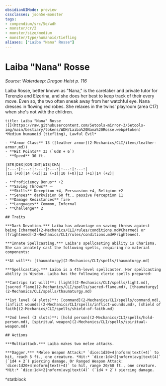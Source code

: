 ```yaml
---
obsidianUIMode: preview
cssclasses: json5e-monster
tags:
- compendium/src/5e/wdh
- monster/cr/2
- monster/size/medium
- monster/type/humanoid/tiefling
aliases: ["Laiba "Nana" Rosse"]
---
```

# Laiba "Nana" Rosse
*Source: Waterdeep: Dragon Heist p. 116*  

Laiba Rosse, better known as "Nana," is the caretaker and private tutor for Terenzio and Elzerina, and she does her best to keep track of their every move. Even so, the two often sneak away from her watchful eye. Nana dresses in flowing red robes. She relaxes in the twins' playroom (area C17) when she's not with the children.

```ad-statblock
title: Laiba "Nana" Rosse
![](https://raw.githubusercontent.com/5etools-mirror-3/5etools-img/main/bestiary/tokens/WDH/Laiba%20Nana%20Rosse.webp#token)
*Medium humanoid (tiefling), Lawful Evil*

- **Armor Class** 13 ([leather armor](2-Mechanics/CLI/items/leather-armor.md))
- **Hit Points** 33 (`6d8 + 6`)
- **Speed** 30 ft.

|STR|DEX|CON|INT|WIS|CHA|
|:---:|:---:|:---:|:---:|:---:|:---:|
|11 (+0)|14 (+2)|12 (+1)|10 (+0)|13 (+1)|14 (+2)|

- **Proficiency Bonus** +2
- **Saving Throws** ⏤
- **Skills** Deception +4, Persuasion +4, Religion +2
- **Senses** darkvision 60 ft., passive Perception 11
- **Damage Resistances** fire
- **Languages** Common, Infernal
- **Challenge** 2

## Traits

***Dark Devotion.*** Laiba has advantage on saving throws against being [charmed](2-Mechanics/CLI/rules/conditions.md#Charmed) or [frightened](2-Mechanics/CLI/rules/conditions.md#Frightened).

***Innate Spellcasting.*** Laiba's spellcasting ability is Charisma. She can innately cast the following spells, requiring no material components:

**At will**: [thaumaturgy](2-Mechanics/CLI/spells/thaumaturgy.md)

***Spellcasting.*** Laiba is a 4th-level spellcaster. Her spellcasting ability is Wisdom. Laiba has the following cleric spells prepared:

**Cantrips (at will)**: [light](2-Mechanics/CLI/spells/light.md), [sacred flame](2-Mechanics/CLI/spells/sacred-flame.md), [thaumaturgy](2-Mechanics/CLI/spells/thaumaturgy.md)

**1st level (4 slots)**: [command](2-Mechanics/CLI/spells/command.md), [inflict wounds](2-Mechanics/CLI/spells/inflict-wounds.md), [shield of faith](2-Mechanics/CLI/spells/shield-of-faith.md)

**2nd level (3 slots)**: [hold person](2-Mechanics/CLI/spells/hold-person.md), [spiritual weapon](2-Mechanics/CLI/spells/spiritual-weapon.md)

## Actions

***Multiattack.*** Laiba makes two melee attacks.

***Dagger.*** *Melee Weapon Attack:* `dice:1d20+4|noform|text(+4)` to hit, reach 5 ft., one creature. *Hit:* `dice:1d4+2|noform|avg|text(4)` (`1d4 + 2`) piercing damage. Or Ranged Weapon Attack: `dice:1d20+4|noform|text(+4)` to hit, range 20/60 ft., one creature. *Hit:* `dice:1d4+2|noform|avg|text(4)` (`1d4 + 2`) piercing damage.
```
^statblock